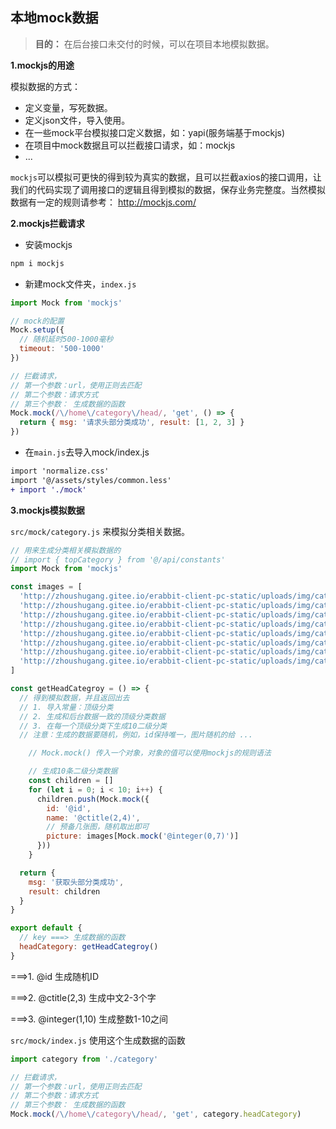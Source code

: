 
## 本地mock数据

> **目的：** 在后台接口未交付的时候，可以在项目本地模拟数据。

**1.mockjs的用途** 

模拟数据的方式：

- 定义变量，写死数据。
- 定义json文件，导入使用。
- 在一些mock平台模拟接口定义数据，如：yapi(服务端基于mockjs)
- 在项目中mock数据且可以拦截接口请求，如：mockjs
- ...

`mockjs`可以模拟可更快的得到较为真实的数据，且可以拦截axios的接口调用，让我们的代码实现了调用接口的逻辑且得到模拟的数据，保存业务完整度。当然模拟数据有一定的规则请参考： http://mockjs.com/ 




**2.mockjs拦截请求**

- 安装mockjs

```bash
npm i mockjs
```

- 新建mock文件夹，`index.js`  

```js
import Mock from 'mockjs'

// mock的配置
Mock.setup({
  // 随机延时500-1000毫秒
  timeout: '500-1000'
})

// 拦截请求，
// 第一个参数：url，使用正则去匹配
// 第二个参数：请求方式
// 第三个参数： 生成数据的函数
Mock.mock(/\/home\/category\/head/, 'get', () => {
  return { msg: '请求头部分类成功', result: [1, 2, 3] }
})
```

- 在`main.js`去导入mock/index.js

```diff
import 'normalize.css'
import '@/assets/styles/common.less'
+ import './mock'
```



**3.mockjs模拟数据**



`src/mock/category.js`  来模拟分类相关数据。

```js
// 用来生成分类相关模拟数据的
// import { topCategory } from '@/api/constants'
import Mock from 'mockjs'

const images = [
  'http://zhoushugang.gitee.io/erabbit-client-pc-static/uploads/img/category%20(1).png',
  'http://zhoushugang.gitee.io/erabbit-client-pc-static/uploads/img/category%20(2).png',
  'http://zhoushugang.gitee.io/erabbit-client-pc-static/uploads/img/category%20(3).png',
  'http://zhoushugang.gitee.io/erabbit-client-pc-static/uploads/img/category%20(4).png',
  'http://zhoushugang.gitee.io/erabbit-client-pc-static/uploads/img/category%20(5).png',
  'http://zhoushugang.gitee.io/erabbit-client-pc-static/uploads/img/category%20(6).png',
  'http://zhoushugang.gitee.io/erabbit-client-pc-static/uploads/img/category%20(7).png',
  'http://zhoushugang.gitee.io/erabbit-client-pc-static/uploads/img/category%20(8).png'
]

const getHeadCategroy = () => {
  // 得到模拟数据，并且返回出去
  // 1. 导入常量：顶级分类
  // 2. 生成和后台数据一致的顶级分类数据
  // 3. 在每一个顶级分类下生成10二级分类
  // 注意：生成的数据要随机，例如，id保持唯一，图片随机的给 ...

    // Mock.mock() 传入一个对象，对象的值可以使用mockjs的规则语法

    // 生成10条二级分类数据
    const children = []
    for (let i = 0; i < 10; i++) {
      children.push(Mock.mock({
        id: '@id',
        name: '@ctitle(2,4)',
        // 预备几张图，随机取出即可
        picture: images[Mock.mock('@integer(0,7)')]
      }))
    }

  return {
    msg: '获取头部分类成功',
    result: children
  }
}

export default {
  // key ===> 生成数据的函数
  headCategory: getHeadCategroy()
}
```



===>1. @id 生成随机ID

===>2. @ctitle(2,3)  生成中文2-3个字

===>3. @integer(1,10)  生成整数1-10之间



`src/mock/index.js`   使用这个生成数据的函数

```js
import category from './category'
```

```js
// 拦截请求，
// 第一个参数：url，使用正则去匹配
// 第二个参数：请求方式
// 第三个参数： 生成数据的函数
Mock.mock(/\/home\/category\/head/, 'get', category.headCategory)
```
